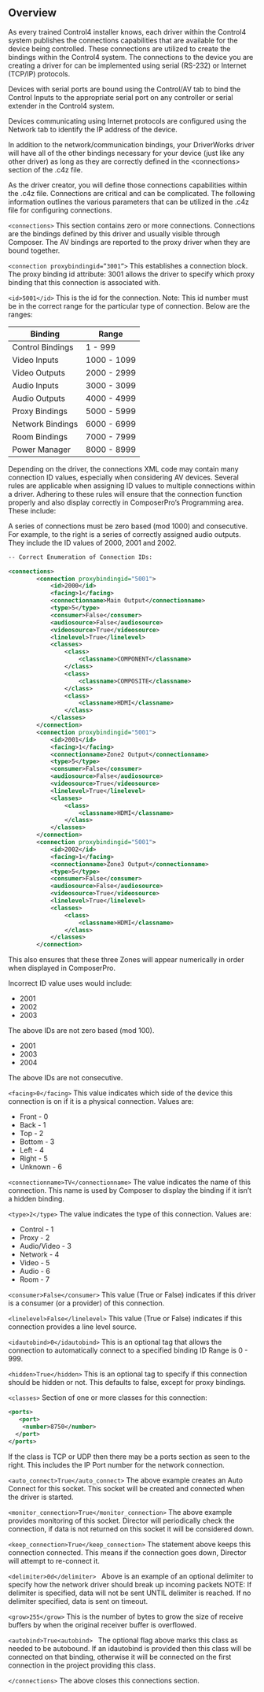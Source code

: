 ## Overview

As every trained Control4 installer knows, each driver within the Control4 system publishes the connections capabilities that are available for the device being controlled. These connections are utilized to create the bindings within the Control4 system. The connections to the device you are creating a driver for can be implemented using serial (RS-232) or Internet (TCP/IP) protocols.

Devices with serial ports are bound using the Control/AV tab to bind the Control Inputs to the appropriate serial port on any controller or serial extender in the Control4 system.

Devices communicating using Internet protocols are configured using the Network tab to identify the IP address of the device. 

In addition to the network/communication bindings, your DriverWorks driver will have all of the other bindings necessary for your device (just like any other driver) as long as they are correctly defined in the \<connections\> section of the .c4z file.

As the driver creator, you will define those connections capabilities within the .c4z file.
Connections are critical and can be complicated. The following information outlines the various parameters that can be utilized in the .c4z file for configuring connections.

`<connections>`
This section contains zero or more connections. Connections are the bindings defined by this driver and usually visible through Composer. The AV bindings are reported to the proxy driver when they are bound together.

`<connection proxybindingid=”3001”>`
This establishes a connection block. The proxy binding id attribute: 3001 allows the driver to specify which proxy binding that this connection is associated with.

`<id>5001</id>`
This is the id for the connection. Note: This id number must be in the correct range for the particular type of connection. Below are the ranges:

| Binding | Range |
| --- | --- |
| Control Bindings | 1 - 999 |
| Video Inputs | 1000 - 1099 |
| Video Outputs |	2000 - 2999 |
| Audio Inputs | 3000 - 3099 |
| Audio Outputs |	4000 - 4999 |
| Proxy Bindings | 5000 - 5999 |
| Network Bindings | 6000 - 6999 |
| Room Bindings | 7000 - 7999 |
| Power Manager | 8000 - 8999 |

Depending on the driver, the connections XML code may contain many connection ID values, especially when considering AV devices. Several rules are applicable when assigning ID values to multiple connections within a driver. Adhering to these rules will ensure that the connection function properly and also display correctly in ComposerPro’s Programming area. These include: 

A series of connections must be zero based (mod 1000) and consecutive. For example, to the right is a series of correctly assigned audio outputs. They include the ID values of 2000, 2001 and 2002. 

```xml
-- Correct Enumeration of Connection IDs:

<connections>
        <connection proxybindingid="5001">
            <id>2000</id>
            <facing>1</facing>
            <connectionname>Main Output</connectionname>
            <type>5</type>
            <consumer>False</consumer>
            <audiosource>False</audiosource>
            <videosource>True</videosource>
            <linelevel>True</linelevel>
            <classes>
                <class>
                    <classname>COMPONENT</classname>
                </class>
                <class>
                    <classname>COMPOSITE</classname>
                </class>
                <class>
                    <classname>HDMI</classname>
                </class>
            </classes>
        </connection>
        <connection proxybindingid="5001">
            <id>2001</id>
            <facing>1</facing>
            <connectionname>Zone2 Output</connectionname>
            <type>5</type>
            <consumer>False</consumer>
            <audiosource>False</audiosource>
            <videosource>True</videosource>
            <linelevel>True</linelevel>
            <classes>
                <class>
                    <classname>HDMI</classname>
                </class>
            </classes>
        </connection>
        <connection proxybindingid="5001">
            <id>2002</id>
            <facing>1</facing>
            <connectionname>Zone3 Output</connectionname>
            <type>5</type>
            <consumer>False</consumer>
            <audiosource>False</audiosource>
            <videosource>True</videosource>
            <linelevel>True</linelevel>
            <classes>
                <class>
                    <classname>HDMI</classname>
                </class>
            </classes>
        </connection>

```

This also ensures that these three Zones will appear numerically in order when displayed in ComposerPro. 

Incorrect ID value uses would include: 

- 2001
- 2002
- 2003

The above IDs are not zero based (mod 100).


- 2001
- 2003
- 2004

The above IDs are not consecutive.


`<facing>0</facing>`
This value indicates which side of the device this connection is on if it is a physical connection. Values are:

- Front - 0
- Back - 1
- Top - 2
- Bottom - 3
- Left - 4
- Right - 5
- Unknown - 6


`<connectionname>TV</connectionname>`
The value indicates the name of this connection. This name is used by Composer to display the binding if it isn’t a hidden binding.


`<type>2</type>`
The value indicates the type of this connection. Values are:

- Control - 1
- Proxy - 2
- Audio/Video - 3
- Network - 4
- Video - 5
- Audio - 6
- Room - 7


`<consumer>False</consumer>`
This value (True or False) indicates if this driver is a consumer (or a provider) of this connection.


`<linelevel>False</linelevel>`
This value (True or False) indicates if this connection provides a line level source.


`<idautobind>0</idautobind>`
This is an optional tag that allows the connection to automatically connect to a specified binding ID Range is 0 - 999.


`<hidden>True</hidden>`
This is an optional tag to specify if this connection should be hidden or not. This defaults to false, except for proxy bindings.


`<classes>`
Section of one or more classes for this connection:

```xml
<ports>
   <port>
    <number>8750</number>
  </port>
</ports>
```

If the class is TCP or UDP then there may be a ports section as seen to the right. This includes the IP Port number for the network connection.


`<auto_connect>True</auto_connect>`
The above example creates an Auto Connect for this socket. This socket will be created and connected when the driver is started.


`<monitor_connection>True</monitor_connection>`
The above example provides monitoring of this socket. Director will periodically check the connection, if data is not returned on this socket it will be considered down.


`<keep_connection>True</keep_connection>`
The statement above keeps this connection connected. This means if the connection goes down, Director will attempt to re-connect it.


`<delimiter>0d</delimiter> `
Above is an example of an optional delimiter to specify how the network driver should break up incoming packets   NOTE: If delimiter is specified, data will not be sent UNTIL delimiter is reached.  If no delimiter specified, data is sent on timeout.


`<grow>255</grow>`
This is the number of bytes to grow the size of receive buffers by when the original receiver buffer is overflowed.


`<autobind>True<autobind> `
The optional flag above marks this class as needed to be autobound. If an idautobind is provided then this class will be connected on that binding, otherwise it will be connected on the first connection in the project providing this class.


`</connections>`
The above closes this connections section.